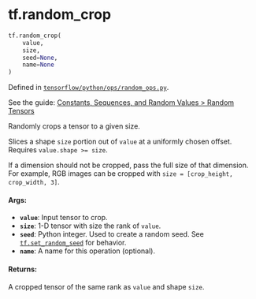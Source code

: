 <div itemscope itemtype="http://developers.google.com/ReferenceObject">
<meta itemprop="name" content="tf.random_crop" />
<meta itemprop="path" content="Stable" />
</div>

# tf.random_crop

``` python
tf.random_crop(
    value,
    size,
    seed=None,
    name=None
)
```



Defined in [`tensorflow/python/ops/random_ops.py`](https://www.tensorflow.org/code/tensorflow/python/ops/random_ops.py).

See the guide: [Constants, Sequences, and Random Values > Random Tensors](../../../api_guides/python/constant_op.md#Random_Tensors)

Randomly crops a tensor to a given size.

Slices a shape `size` portion out of `value` at a uniformly chosen offset.
Requires `value.shape >= size`.

If a dimension should not be cropped, pass the full size of that dimension.
For example, RGB images can be cropped with
`size = [crop_height, crop_width, 3]`.

#### Args:

* <b>`value`</b>: Input tensor to crop.
* <b>`size`</b>: 1-D tensor with size the rank of `value`.
* <b>`seed`</b>: Python integer. Used to create a random seed. See
    <a href="../tf/set_random_seed.md"><code>tf.set_random_seed</code></a>
    for behavior.
* <b>`name`</b>: A name for this operation (optional).


#### Returns:

A cropped tensor of the same rank as `value` and shape `size`.